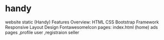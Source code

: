 # handy
website static (Handy) Features Overview: HTML CSS  Bootstrap Framework  Responsive Layout Design FontawesomeIcon pages: index.html (home) ads pages ,profile user ,registraion seller
